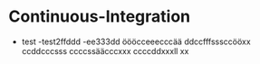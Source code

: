 # Continuous-Integration
- test
-test2ffddd
-ee333dd
öööcceeecccää
ddccfffsssccööxx
ccddcccsss
ccccssääcccxxx
ccccddxxxll
xx
